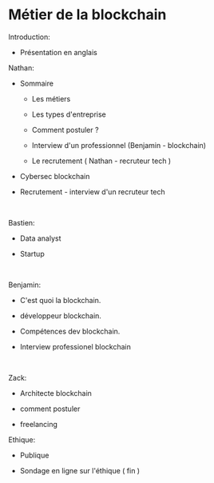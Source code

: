  # Métier de la blockchain

Introduction:
- Présentation en anglais
  

Nathan: 


- Sommaire

  - Les métiers
  
  - Les types d'entreprise
  - Comment postuler ?
  - Interview d'un professionnel (Benjamin - blockchain)
  - Le recrutement ( Nathan - recruteur tech )
- Cybersec blockchain
- Recrutement - interview d'un recruteur tech

</br>

Bastien: 

- Data analyst
- Startup
  
  </br>
Benjamin:

- C'est quoi la blockchain.
- développeur blockchain.
- Compétences dev blockchain.
- Interview professionel blockchain
  
  </br>

Zack:

- Architecte blockchain

- comment postuler
- freelancing 
 

Ethique:

- Publique

- Sondage en ligne sur l'éthique ( fin )